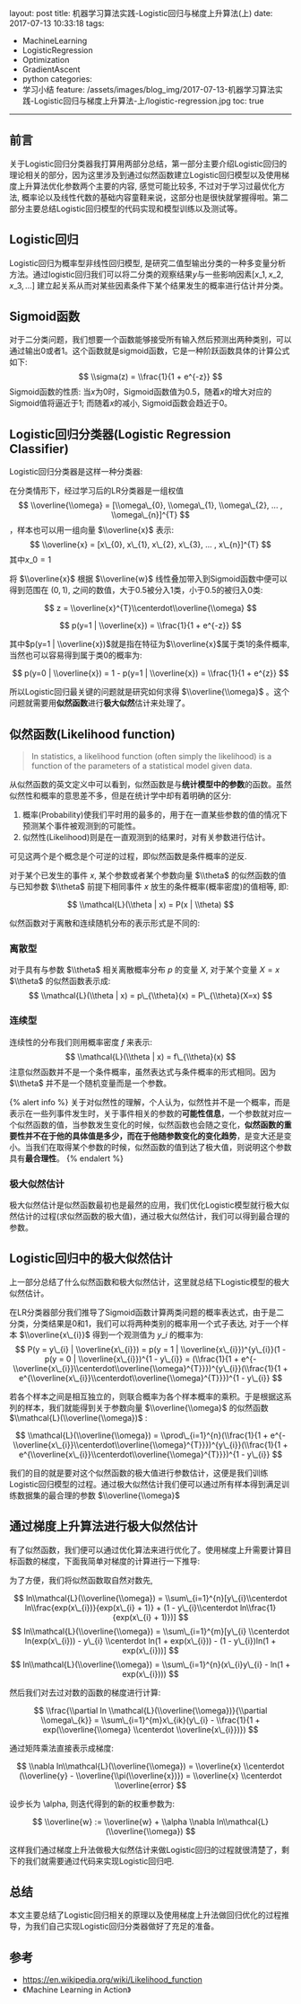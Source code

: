 layout: post
title: 机器学习算法实践-Logistic回归与梯度上升算法(上)
date: 2017-07-13 10:33:18
tags:
 - MachineLearning
 - LogisticRegression
 - Optimization
 - GradientAscent
 - python
categories:
 - 学习小结
feature: /assets/images/blog_img/2017-07-13-机器学习算法实践-Logistic回归与梯度上升算法-上/logistic-regression.jpg
toc: true
---

## 前言

关于Logistic回归分类器我打算用两部分总结，第一部分主要介绍Logistic回归的理论相关的部分，因为这里涉及到通过似然函数建立Logistic回归模型以及使用梯度上升算法优化参数两个主要的内容, 感觉可能比较多, 不过对于学习过最优化方法, 概率论以及线性代数的基础内容童鞋来说，这部分也是很快就掌握得啦。第二部分主要总结Logistic回归模型的代码实现和模型训练以及测试等。

## Logistic回归
Logistic回归为概率型非线性回归模型, 是研究二值型输出分类的一种多变量分析方法。通过logistic回归我们可以将二分类的观察结果$y$与一些影响因素$[x\_{1}, x\_{2}, x\_{3}, ...]$ 建立起关系从而对某些因素条件下某个结果发生的概率进行估计并分类。

<!-- more -->

## Sigmoid函数
对于二分类问题，我们想要一个函数能够接受所有输入然后预测出两种类别，可以通过输出0或者1。这个函数就是sigmoid函数，它是一种阶跃函数具体的计算公式如下:
$$
\\sigma(z) = \\frac{1}{1 + e^{-z}}
$$
Sigmoid函数的性质: 当$x$为0时，Sigmoid函数值为0.5，随着$x$的增大对应的Sigmoid值将逼近于1; 而随着$x$的减小, Sigmoid函数会趋近于0。

## Logistic回归分类器(Logistic Regression Classifier)
Logistic回归分类器是这样一种分类器:

在分类情形下，经过学习后的LR分类器是一组权值
$$
\\overline{\\omega} = [\\omega\_{0}, \\omega\_{1}, \\omega\_{2}, ... , \\omega\_{n}]^{T}
$$
，样本也可以用一组向量 $\\overline{x}$ 表示:
$$
\\overline{x} = [x\_{0}, x\_{1}, x\_{2}, x\_{3}, ... , x\_{n}]^{T}
$$
其中$x\_{0} = 1$

将 $\\overline{x}$ 根据 $\\overline{w}$ 线性叠加带入到Sigmoid函数中便可以得到范围在 $(0, 1)$, 之间的数值，大于$0.5$被分入1类，小于$0.5$的被归入0类:

$$
z = \\overline{x}^{T}\\centerdot\\overline{\\omega}
$$

$$
p(y=1 | \\overline{x}) = \\frac{1}{1 + e^{-z}}
$$

其中$p(y=1 | \\overline{x})$就是指在特征为$\\overline{x}$属于类1的条件概率, 当然也可以容易得到属于类0的概率为:

$$
p(y=0 | \\overline{x}) = 1 - p(y=1 | \\overline{x}) = \\frac{1}{1 + e^{z}}
$$

所以Logistic回归最关键的问题就是研究如何求得 $\\overline{\\omega}$ 。这个问题就需要用**似然函数**进行**极大似然**估计来处理了。

## 似然函数(Likelihood function)

> In statistics, a likelihood function (often simply the likelihood) is a function of the parameters of a statistical model given data. 

从似然函数的英文定义中可以看到，似然函数是与**统计模型中的参数**的函数。虽然似然性和概率的意思差不多，但是在统计学中却有着明确的区分:
1. 概率(Probability)使我们平时用的最多的，用于在一直某些参数的值的情况下预测某个事件被观测到的可能性。
2. 似然性(Likelihood)则是在一直观测到的结果时，对有关参数进行估计。

可见这两个是个概念是个可逆的过程，即似然函数是条件概率的逆反.

对于某个已发生的事件 $x$, 某个参数或者某个参数向量 $\\theta$ 的似然函数的值与已知参数 $\\theta$ 前提下相同事件 $x$ 放生的条件概率(概率密度)的值相等, 即:

$$
\\mathcal{L}(\\theta | x) = P(x | \\theta)
$$

似然函数对于离散和连续随机分布的表示形式是不同的:

### 离散型
对于具有与参数 $\\theta$ 相关离散概率分布 $p$ 的变量 $X$, 对于某个变量 $X = x$ $\\theta$ 的似然函数表示成:
$$
\\mathcal{L}(\\theta | x) = p\_{\\theta}(x) = P\_{\\theta}(X=x)
$$

### 连续型
连续性的分布我们则用概率密度 $f$ 来表示:
$$
\\mathcal{L}(\\theta | x) = f\_{\\theta}(x)
$$
注意似然函数并不是一个条件概率，虽然表达式与条件概率的形式相同。因为 $\\theta$ 并不是一个随机变量而是一个参数。

{% alert info %}
关于对似然性的理解，个人认为，似然性并不是一个概率，而是表示在一些列事件发生时，关于事件相关的参数的<b>可能性信息</b>，一个参数就对应一个似然函数的值，当参数发生变化的时候，似然函数也会随之变化，<b>似然函数的重要性并不在于他的具体值是多少，而在于他随参数变化的变化趋势</b>，是变大还是变小。当我们在取得某个参数的时候，似然函数的值到达了极大值，则说明这个参数具有**最合理性**。
{% endalert %}

### 极大似然估计
极大似然估计是似然函数最初也是最然的应用，我们优化Logistic模型就行极大似然估计的过程(求似然函数的极大值)，通过极大似然估计，我们可以得到最合理的参数。

## Logistic回归中的极大似然估计
上一部分总结了什么似然函数和极大似然估计，这里就总结下Logistic模型的极大似然估计。

在LR分类器部分我们推导了Sigmoid函数计算两类问题的概率表达式，由于是二分类，分类结果是0和1，我们可以将两种类别的概率用一个式子表达, 对于一个样本 $\\overline{x\_{i}}$ 得到一个观测值为 $y\_{i}$ 的概率为:
$$
P(y = y\_{i} | \\overline{x\_{i}}) = p(y = 1 | \\overline{x\_{i}})^{y\_{i}}(1 - p(y = 0 | \\overline{x\_{i}})^{1 - y\_{i}} = (\\frac{1}{1 + e^{-\\overline{x\_{i}}\\centerdot\\overline{\\omega}^{T}}})^{y\_{i}}(\\frac{1}{1 + e^{\\overline{x\_{i}}\\centerdot\\overline{\\omega}^{T}}})^{1 - y\_{i}}
$$

若各个样本之间是相互独立的，则联合概率为各个样本概率的乘积。于是根据这系列的样本，我们就能得到关于参数向量 $\\overline{\\omega}$ 的似然函数 $\\mathcal{L}(\\overline{\\omega})$ :

$$
\\mathcal{L}(\\overline{\\omega}) = \\prod\_{i=1}^{n}(\\frac{1}{1 + e^{-\\overline{x\_{i}}\\centerdot\\overline{\\omega}^{T}}})^{y\_{i}}(\\frac{1}{1 + e^{\\overline{x\_{i}}\\centerdot\\overline{\\omega}^{T}}})^{1 - y\_{i}}
$$

我们的目的就是要对这个似然函数的极大值进行参数估计，这便是我们训练Logistic回归模型的过程。通过极大似然估计我们便可以通过所有样本得到满足训练数据集的最合理的参数 $\\overline{\\omega}$

## 通过梯度上升算法进行极大似然估计

有了似然函数，我们便可以通过优化算法来进行优化了。使用梯度上升需要计算目标函数的梯度，下面我简单对梯度的计算进行一下推导:

为了方便，我们将似然函数取自然对数先,

$$
ln\\mathcal{L}(\\overline{\\omega}) = \\sum\_{i=1}^{n}[y\_{i}\\centerdot ln\\frac{exp(x\_{i})}{exp(x\_{i} + 1)} + (1 - y\_{i}\\centerdot ln\\frac{1}{exp(x\_{i} + 1)})]
$$
$$
ln\\mathcal{L}(\\overline{\\omega}) = \\sum\_{i=1}^{m}[y\_{i} \\centerdot ln(exp(x\_{i})) - y\_{i} \\centerdot ln(1 + exp(x\_{i})) - (1 - y\_{i})ln(1 + exp(x\_{i}))]
$$
$$
ln\\mathcal{L}(\\overline{\\omega}) = \\sum\_{i=1}^{n}(x\_{i}y\_{i} - ln(1 + exp(x\_{i})))
$$

然后我们对去过对数的函数的梯度进行计算:

$$
\\frac{\\partial ln \\mathcal{L}(\\overline{\\omega})}{\\partial \\omega\_{k}} = \\sum\_{i=1}^{m}x\_{ik}(y\_{i} - \\frac{1}{1 + exp(\\overline{\\omega} \\centerdot \\overline{x\_{i}})})
$$

通过矩阵乘法直接表示成梯度:

$$
\\nabla ln\\mathcal{L}(\\overline{\\omega}) = \\overline{x} \\centerdot (\\overline{y} - \\overline{\\pi(\\overline{x})}) = \\overline{x} \\centerdot \\overline{error}
$$

设步长为 \\alpha, 则迭代得到的新的权重参数为:

$$
\\overline{w} := \\overline{w} + \\alpha \\nabla ln\\mathcal{L}(\\overline{\\omega})
$$

这样我们通过梯度上升法做极大似然估计来做Logistic回归的过程就很清楚了，剩下的我们就需要通过代码来实现Logistic回归吧.

## 总结
本文主要总结了Logistic回归相关的原理以及使用梯度上升法做回归优化的过程推导，为我们自己实现Logistic回归分类器做好了充足的准备。

## 参考
- https://en.wikipedia.org/wiki/Likelihood_function
- 《Machine Learning in Action》
